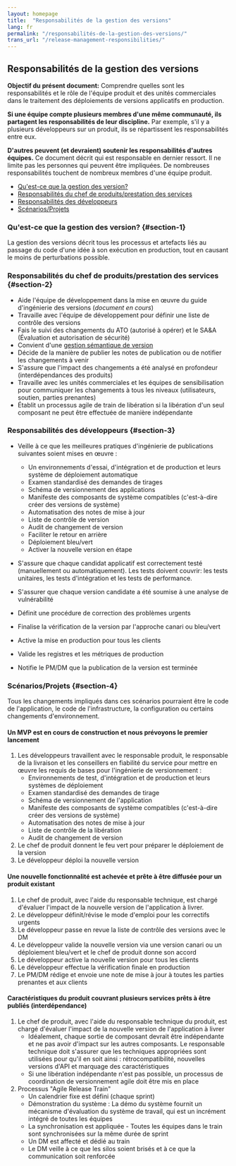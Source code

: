 ```yaml
---
layout: homepage
title:  "Responsabilités de la gestion des versions"
lang: fr
permalink: "/responsabilités-de-la-gestion-des-versions/"
trans_url: "/release-management-responsibilities/"
---
```


## Responsabilités de la gestion des versions

**Objectif du présent document:** Comprendre quelles sont les responsabilités et le rôle de l'équipe produit et des unités commerciales dans le traitement des déploiements de versions applicatifs en production.

**Si une équipe compte plusieurs membres d'une même communauté, ils partagent les responsabilités de leur discipline.** Par exemple, s'il y a plusieurs développeurs sur un produit, ils se répartissent les responsabilités entre eux.

**D'autres peuvent (et devraient) soutenir les responsabilités d'autres équipes.** Ce document décrit qui est responsable en dernier ressort. Il ne limite pas les personnes qui peuvent être impliquées. De nombreuses responsabilités touchent de nombreux membres d'une équipe produit.

- <a href="#section-1">Qu'est-ce que la gestion des version?</a>
- <a href="#section-2">Responsabilités du chef de produits/prestation des services</a>
- <a href="#section-3">Responsabilités des développeurs</a>
- <a href="#section-4">Scénarios/Projets</a>

### Qu'est-ce que la gestion des version? {#section-1}

La gestion des versions décrit tous les processus et artefacts liés au passage du code d'une idée à son exécution en production, tout en causant le moins de perturbations possible.

### Responsabilités du chef de produits/prestation des services {#section-2}

* Aide l'équipe de développement dans la mise en œuvre du guide d'ingénierie des versions (_document en cours_)
* Travaille avec l'équipe de développement pour définir une liste de contrôle des versions
* Fais le suivi des changements du ATO (autorisé à opérer) et le SA&A (Évaluation et autorisation de sécurité)
* Convient d'une <a href="https://semver.org/lang/fr/">gestion sémantique de version</a>
* Décide de la manière de publier les notes de publication ou de notifier les changements à venir
* S'assure que l'impact des changements a été analysé en profondeur (interdépendances des produits) 
* Travaille avec les unités commerciales et les équipes de sensibilisation pour communiquer les changements à tous les niveaux (utilisateurs, soutien, parties prenantes)
* Établit un processus agile de train de libération si la libération d'un seul composant ne peut être effectuée de manière indépendante

### Responsabilités des développeurs {#section-3}

*   Veille à ce que les meilleures pratiques d'ingénierie de publications suivantes soient mises en œuvre :
    * Un environnements d'essai, d'intégration et de production et leurs système de déploiement automatique
    * Examen standardisé des demandes de tirages
    * Schéma de versionnement des applications
    * Manifeste des composants de système compatibles (c'est-à-dire créer des versions de système)
    * Automatisation des notes de mise à jour
    * Liste de contrôle de version
    * Audit de changement de version
    * Faciliter le retour en arrière
    * Déploiement bleu/vert
    * Activer la nouvelle version en étape

* S'assure que chaque candidat applicatif est correctement testé (manuellement ou automatiquement).  Les tests doivent couvrir: les tests unitaires, les tests d'intégration et les tests de performance.
* S'assurer que chaque version candidate a été soumise à une analyse de vulnérabilité
* Définit une procédure de correction des problèmes urgents
* Finalise la vérification de la version par l'approche canari ou bleu/vert
* Active la mise en production pour tous les clients
* Valide les registres et les métriques de production
* Notifie le PM/DM que la publication de la version est terminée

### Scénarios/Projets {#section-4}

Tous les changements impliqués dans ces scénarios pourraient être le code de l'application, le code de l'infrastructure, la configuration ou certains changements d'environnement.

#### Un MVP est en cours de construction et nous prévoyons le premier lancement

1. Les développeurs travaillent avec le responsable produit, le responsable de la livraison et les conseillers en fiabilité du service pour mettre en œuvre les requis de bases pour l'ingénierie de versionnement :
    * Environnements de test, d'intégration et de production et leurs systèmes de déploiement
    * Examen standardisé des demandes de tirage
    * Schéma de versionnement de l'application
    * Manifeste des composants de système compatibles (c'est-à-dire créer des versions de système)
    * Automatisation des notes de mise à jour
    * Liste de contrôle de la libération
    * Audit de changement de version
1. Le chef de produit donnent le feu vert pour préparer le déploiement de la version
1. Le développeur déploi la nouvelle version

#### Une nouvelle fonctionnalité est achevée et prête à être diffusée pour un produit existant

1. Le chef de produit, avec l'aide du responsable technique, est chargé d'évaluer l'impact de la nouvelle version de l'application à livrer.
1. Le développeur définit/révise le mode d'emploi pour les correctifs urgents
1. Le développeur passe en revue la liste de contrôle des versions avec le DM
1. Le développeur valide la nouvelle version via une version canari ou un déploiement bleu/vert et le chef de produit donne son accord
1. Le développeur active la nouvelle version pour tous les clients
1. Le développeur effectue la vérification finale en production
1. Le PM/DM rédige et envoie une note de mise à jour à toutes les parties prenantes et aux clients

#### Caractéristiques du produit couvrant plusieurs services prêts à être publiés (interdépendance) 
1. Le chef de produit, avec l'aide du responsable technique du produit, est chargé d'évaluer l'impact de la nouvelle version de l'application à livrer
    * Idéalement, chaque sortie de composant devrait être indépendante et ne pas avoir d'impact sur les autres composants. Le responsable technique doit s'assurer que les techniques appropriées sont utilisées pour qu'il en soit ainsi : rétrocompatibilité, nouvelles versions d'API et marquage des caractéristiques
    * Si une libération indépendante n'est pas possible, un processus de coordination de versionnement agile doit être mis en place
1. Processus "Agile Release Train"
    * Un calendrier fixe est défini (chaque sprint)
    * Démonstration du système : La démo du système fournit un mécanisme d'évaluation du système de travail, qui est un incrément intégré de toutes les équipes
    * La synchronisation est appliquée - Toutes les équipes dans le train sont synchronisées sur la même durée de sprint
    * Un DM est affecté et dédié au train
    * Le DM veille à ce que les silos soient brisés et à ce que la communication soit renforcée 
